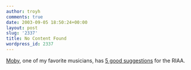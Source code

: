 ```yaml
---
author: troyh
comments: true
date: 2003-09-05 18:50:24+00:00
layout: post
slug: '2337'
title: No Content Found
wordpress_id: 2337
---
```


[Moby](http://www.moby.com/index2.html), one of my favorite musicians, has [5 good suggestions](http://www.moby.com/cms/viewdiary.asp?Diary_ID=1457&ViewType=Current) for the RIAA.
